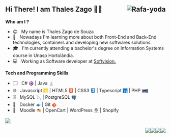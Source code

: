 ## Hi There! I am Thales Zago 👋🏻  <img align="right" alt="Rafa-yoda" src="https://media.discordapp.net/attachments/795333223180927007/887777182586392656/ezgif.com-gif-maker.gif?width=150&height=150">

<div>
  <b> Who am I ? </b> <br>
  <ul>
    <li> 🙃 &nbsp; My name is Thales Zago de Souza </li>
    <li> 🤯 &nbsp; Nowadays I'm learning more about both Front-End and Back-End technologies, containers and developing new softwares solutions. </li>
    <li> 🎓 &nbsp; I'm currently attending a bachelor's degree on Information Systems course in Unasp Hortolândia. </li>
    <li> 💻 &nbsp; Working as Software developer at <a href="https://www.linkedin.com/company/softvision-br/mycompany/"> Softvision. </a> </li>
  </ul>
  <b> Tech and Programming Skills </b> <br>
  <ul>
    <li> 🗔 &nbsp; C# <img align="center" alt="thales-Csharp" height="15" width="15" src="https://raw.githubusercontent.com/devicons/devicon/master/icons/csharp/csharp-original.svg"> | Java <img align="center" alt="thales-Csharp" height="15" width="15" src="https://raw.githubusercontent.com/devicons/devicon/master/icons/java/java-original.svg"> </li>
    <li> 🌐 &nbsp; Javascript <img align="center" alt="thales-Js" height="15px" width="15px" src="https://raw.githubusercontent.com/devicons/devicon/master/icons/javascript/javascript-plain.svg?"> | HTML5 <img align="center" alt="thales-HTML" height="15" width="15" src="https://raw.githubusercontent.com/devicons/devicon/master/icons/html5/html5-original.svg"> | CSS3 <img align="center" alt="thales-CSS" height="15" width="15" src="https://raw.githubusercontent.com/devicons/devicon/master/icons/css3/css3-original.svg"> | Typescript <img align="center" alt="thales-Ts" height="15" width="15" src="https://raw.githubusercontent.com/devicons/devicon/master/icons/typescript/typescript-plain.svg"> | PHP <img align="center" alt="thales-Python" height="20" width="20" src="https://raw.githubusercontent.com/devicons/devicon/master/icons/php/php-original.svg">  </li>
    <li> 🗄️ &nbsp; MySQL <img align="center" alt="thales-Python" height="15" width="15" src="https://raw.githubusercontent.com/devicons/devicon/master/icons/mysql/mysql-original.svg"> | PostgreSQL <img align="center" alt="thales-Python" height="15" width="15" src="https://raw.githubusercontent.com/devicons/devicon/master/icons/postgresql/postgresql-original.svg">   
   </li>
    <li> 🔧 &nbsp; Docker <img align="center" alt="thales-Python" height="15" width="15" src="https://raw.githubusercontent.com/devicons/devicon/master/icons/docker/docker-original.svg"> | Git <img align="center" alt="thales-Python" height="15" width="15" src="https://raw.githubusercontent.com/devicons/devicon/master/icons/git/git-original.svg"> </li>
    <li> 🛒 &nbsp; Moodle <img align="center" alt="thales-Python" height="15" width="15" src="https://raw.githubusercontent.com/devicons/devicon/master/icons/moodle/moodle-original.svg">  | OpenCart | WordPress <img align="center" alt="thales-Python" height="15" width="15" src="https://raw.githubusercontent.com/devicons/devicon/master/icons/wordpress/wordpress-original.svg"> | Shopify   </li>
  </ul>
 
  <a href="https://github.com/ThalesZago">
  <img align="center" height="180em" src="https://github-readme-stats.vercel.app/api?username=ThalesZago&show_icons=true&theme=github_dark&include_all_commits=true&count_private=true"/> </a> 
  
</div>
<div> 
 
   <a href="https://www.youtube.com/channel/UCrERo6XYxEG_7eDMhOIACCw" target="_blank"><img align="right" src="https://img.shields.io/badge/YouTube-FF0000?style=for-the-badge&logo=youtube&logoColor=white" target="_blank"></a>   

   <a href="https://instagram.com/zago.thales" target="_blank"><img src="https://img.shields.io/badge/-Instagram-%23E4405F?style=for-the-badge&logo=instagram&logoColor=white" align="right" target="_blank"></a>

   <a href="https://www.linkedin.com/in/thales-de-souza-091900150/" target="_blank"><img  align="right" src="https://img.shields.io/badge/-LinkedIn-%230077B5?style=for-the-badge&logo=linkedin&logoColor=white" target="_blank"></a>

   <a href = "mailto:thaleszago@outlook.com"><img align="right" src="https://img.shields.io/badge/Microsoft_Outlook-0078D4?style=for-the-badge&logo=microsoft-outlook&logoColor=white" target="_blank"></a>
 
</div>
